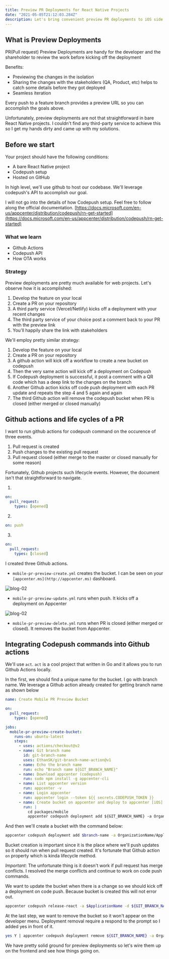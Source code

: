 ```yaml
---
title: Preview PR Deployments for React Native Projects
date: "2021-05-05T21:12:03.284Z"
description: Let's bring convenient preview PR deployments to iOS side of React Native Projects (Android is doable too)
---
```


## What is Preview Deployments

PR(Pull request) Preview Deployments are handy for the developer and the shareholder to review the work before kicking off the deployment

Benefits:

- Previewing the changes in the isolation
- Sharing the changes with the stakeholders (QA, Product, etc) helps to catch some details before they got deployed
- Seamless iteration

Every push to a feature branch provides a preview URL so you can accomplish the goals above.

Unfortunately, preview deployments are not that straightforward in bare React Native projects. I couldn't find any third-party service to achieve this so I get my hands dirty and came up with my solutions.

## Before we start

Your project should have the following conditions:

- A bare React Native project
- Codepush setup
- Hosted on GitHub

In high level, we'll use github to host our codebase. We'll leverage codepush's API to accomplish our goal.

I will not go into the details of how Codepush setup. Feel free to follow along the official documentation. [https://docs.microsoft.com/en-us/appcenter/distribution/codepush/rn-get-started](https://docs.microsoft.com/en-us/appcenter/distribution/codepush/rn-get-started)

### What we learn

- Github Actions
- Codepush API
- How OTA works

### Strategy

Preview deployments are pretty much available for web projects. Let's observe how it is accomplished:

1. Develop the feature on your local
2. Create a PR on your repository
3. A third party service (Vercel/Netlify) kicks off a deployment with your recent changes
4. The third party service of your choice post a comment back to your PR with the preview link
5. You'll happily share the link with stakeholders

We'll employ pretty similar strategy:

1. Develop the feature on your local
2. Create a PR on your repository
3. A github action will kick off a workflow to create a new bucket on codepush
4. Then the very same action will kick off a deployment on Codepush
5. If Codepush deployment is successful, it post a comment with a QR code which has a deep link to the changes on the branch
6. Another Github action kicks off code push deployment with each PR update and repeats the step 4 and 5 again and again
7. The third Github action will remove the codepush bucket when PR is closed (either merged or closed manually)

## Github actions and life cycles of a PR

I want to run github actions for codepush command on the occurence of three events.

1. Pull request is created
2. Push changes to the existing pull request
3. Pull request closed (either merge to the master or closed manually for some reason)

Fortunately, Github projects such lifecycle events. However, the document isn't that straightforward to navigate.

1.

```yaml
on:
  pull_request:
    types: [opened]
```

2.

```yaml
on: push
```

3.

```yaml
on:
  pull_request:
    types: [closed]
```

I created three Github actions.

- `mobile-pr-preview-create.yml` creates the bucket. I can be seen on your `[appcenter.ms](http://appcenter.ms)` dashboard.

![blog-02](https://i.postimg.cc/9F7DHXtm/blog-01.jpg)

- `mobile-pr-preview-update.yml` runs when push. It kicks off a deployment on Appcenter

![blog-02](https://i.postimg.cc/DwQmmCMR/blog-02.jpg)

- `mobile-pr-preview-delete.yml` runs when PR is closed (either merged or closed). It removes the bucket from Appcenter.

## Integrating Codepush commands into Github actions

We'll use `act`. `act` is a cool project that written in Go and it allows you to run Github Actions locally.

In the first, we should find a unique name for the bucket. I go with branch name. We leverage a Github action already created for getting branch name as shown below

```yaml
name: Create Mobile PR Preview Bucket

on:
  pull_request:
    types: [opened]

jobs:
  mobile-pr-preview-create-bucket:
    runs-on: ubuntu-latest
    steps:
      - uses: actions/checkout@v2
      - name: Git branch name
        id: git-branch-name
        uses: EthanSK/git-branch-name-action@v1
      - name: Echo the branch name
        run: echo "Branch name ${GIT_BRANCH_NAME}"
      - name: Download appcenter (codepush)
        run: sudo npm install -g appcenter-cli
      - name: List appcenter version
        run: appcenter -v
      - name: Login appcenter
        run: appcenter login --token ${{ secrets.CODEPUSH_TOKEN }}
      - name: Create bucket on appcenter and deploy to appcenter [iOS]
        run: |
          cd packages/mobile
          appcenter codepush deployment add ${GIT_BRANCH_NAME} -a OrganizationName/ApplicationName
```

And then we'll create a bucket with the command below:

```bash
appcenter codepush deployment add $branch-name -a OrganizationName/ApplicationName
```

Bucket creation is important since it is the place where we'll push updates so it should run when pull request created. It's fortunate that Github action `on` property which is kinda lifecycle method.

_Important_: The unfortunate thing is it doesn't work if pull request has merge conflicts. I resolved the merge conflicts and continue to work on code push commands.

We want to update the bucket when there is a change so we should kick off a deployment on code push. Because bucket is created this will not error out.

```bash
appcenter codepush release-react -a $ApplicationName -d ${GIT_BRANCH_NAME} -e ./index.js -p ./ios/applicationName/Info.plist -t `cat package.json | jq -r .version` || yarn postcodePushIos && echo \"Codepush iOS Update Failed.
```

At the last step, we want to remove the bucket so it won't appear on the developer menu. Deployment removal require a respond to the prompt so I added yes in front of it.

```bash
yes Y | appcenter codepush deployment remove ${GIT_BRANCH_NAME} -a OrganizationName/ApplicationName
```

We have pretty solid ground for preview deployments so let's wire them up on the frontend and see how things going on.

